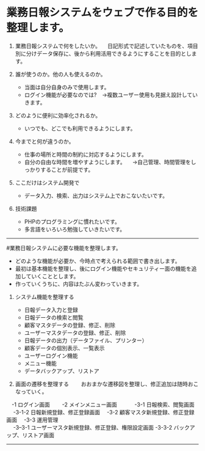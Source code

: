 # 業務日報システムをウェブで作る目的を整理します。
1. 業務日報システムで何をしたいか。
　日記形式で記述していたものを、項目別に分けデータ保存に、後から利用活用できるようにすることを目的とします。

2. 誰が使うのか。他の人も使えるのか。
    - 当面は自分自身のみで使用します。
    - ログイン機能が必要なのでは?　→複数ユーザー使用も見据え設計していきます。

3. どのように便利に効率化されるか。
    - いつでも、どこでも利用できるようにします。

4. 今までと何が違うのか。
    - 仕事の場所と時間の制約に対応するようにします。
    - 自分の自由な時間を増やすようにします。
    　→自己管理、時間管理をしっかりすることが前提です。

5. ここだけはシステム開発で
    - データ入力、検索、出力はシステム上でおこないたいです。

6. 技術課題
    - PHPのプログラミングに慣れたいです。
    - 多言語をいろいろ勉強していきたいです。
    
 ---

#業務日報システムに必要な機能を整理します。 
 * どのような機能が必要か、今時点で考えられる範囲で書き出します。
 * 最初は基本機能を整理し、後にログイン機能やセキュリティー面の機能を追加していくこととします。
 * 作っていくうちに、内容はたぶん変わっていきます。
 

1. システム機能を整理する
    - 日報データ入力と登録
    - 日報データの検索と閲覧
    - 顧客マスタデータの登録、修正、削除
    - ユーザーマスタデータの登録、修正、削除
    - 日報データの出力（データファイル、プリンター）
    - 顧客データの個別表示、一覧表示
    - ユーザーログイン機能
    - メニュー機能
    - データバックアップ、リストア

2. 画面の遷移を整理する
　　おおまかな遷移図を整理し、修正追加は随時おこなっていく。　

　-1 ログイン画面　
　-2 メインメニュー画面　　
　-3-1 日報検索、閲覧画面
　 -3-1-2 日報新規登録、修正登録画面
　-3-2 顧客マスタ新規登録、修正登録画面
　-3-3 運用管理　　　　　　　　　  
　 -3–3-1 ユーザーマスタ新規登録、修正登録、権限設定画面
   -3-3-2 バックアップ、リストア画面
  
---   
